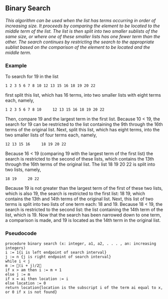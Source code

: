 ## Binary Search
*This algorithm can be used when the list has terms occurring in order of increasing size. It proceeds by comparing the element to be located to the middle term of
the list. The list is then split into two smaller sublists of the same size, or where one of these
smaller lists has one fewer term than the other. The search continues by restricting the search
to the appropriate sublist based on the comparison of the element to be located and the middle
term.*
### Example
To search for 19 in the list
```
1 2 3 5 6 7 8 10 12 13 15 16 18 19 20 22
```
first split this list, which has 16 terms, into two smaller lists with eight terms each, namely,
```
1 2 3 5 6 7 8 10     12 13 15 16 18 19 20 22
```
Then, compare 19 and the largest term in the first list. Because 10 < 19, the search for 19 can
be restricted to the list containing the 9th through the 16th terms of the original list. Next, split
this list, which has eight terms, into the two smaller lists of four terms each, namely,
```
12 13 15 16     18 19 20 22
```
Because 16 < 19 (comparing 19 with the largest term of the first list) the search is restricted to
the second of these lists, which contains the 13th through the 16th terms of the original list. The
list 18 19 20 22 is split into two lists, namely,
```
18 19     20 22
```
Because 19 is not greater than the largest term of the first of these two lists, which is also 19, the
search is restricted to the first list: 18 19, which contains the 13th and 14th terms of the original
list. Next, this list of two terms is split into two lists of one term each: 18 and 19. Because
18 < 19, the search is restricted to the second list: the list containing the 14th term of the list,
which is 19. Now that the search has been narrowed down to one term, a comparison is made,
and 19 is located as the 14th term in the original list.
### Pseudocode
```
procedure binary search (x: integer, a1, a2, . . . , an: increasing integers)
i := 1{i is left endpoint of search interval}
j := n {j is right endpoint of search interval}
while i < j
m := (i + j)/2
if x > am then i := m + 1
else j := m
if x = ai then location := i
else location := 0
return location{location is the subscript i of the term ai equal to x, or 0 if x is not found}
```

